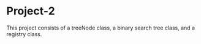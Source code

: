 # Project-2
This project consists of a treeNode class, a binary search tree class, and a registry class.
